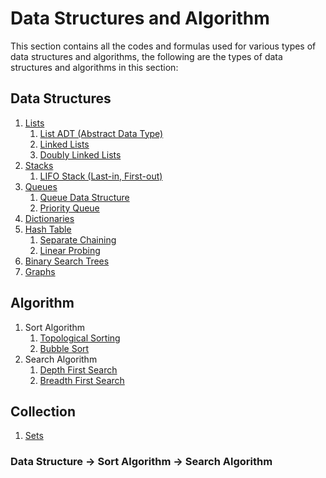 # Data Structures and Algorithm

This section contains all the codes and formulas used for various types of data structures and algorithms, the following are the types of data structures and algorithms in this section:

## Data Structures

1. [Lists](https://github.com/mA4rK0/data-structures-and-algorithm/tree/main/lists)
   1. [List ADT (Abstract Data Type)](https://github.com/mA4rK0/data-structures-and-algorithm/tree/main/lists/list_adt)
   2. [Linked Lists](https://github.com/mA4rK0/data-structures-and-algorithm/tree/main/lists/linkedLists)
   3. [Doubly Linked Lists](https://github.com/mA4rK0/data-structures-and-algorithm/tree/main/lists/doublyLinkedLists)
2. [Stacks](https://github.com/mA4rK0/data-structures-and-algorithm/tree/main/stacks)
   1. [LIFO Stack (Last-in, First-out)](https://github.com/mA4rK0/data-structures-and-algorithm/tree/main/stacks/lifoStack)
3. [Queues](https://github.com/mA4rK0/data-structures-and-algorithm/tree/main/queues)
   1. [Queue Data Structure](https://github.com/mA4rK0/data-structures-and-algorithm/tree/main/queues/queue)
   2. [Priority Queue](https://github.com/mA4rK0/data-structures-and-algorithm/tree/main/queues/priorityQueue)
4. [Dictionaries](https://github.com/mA4rK0/data-structures-and-algorithm/tree/main/dictionaries)
5. [Hash Table](https://github.com/mA4rK0/data-structures-and-algorithm/tree/main/hashTable)
   1. [Separate Chaining](https://github.com/mA4rK0/data-structures-and-algorithm/tree/main/hashTable/separateChaining)
   2. [Linear Probing](https://github.com/mA4rK0/data-structures-and-algorithm/tree/main/hashTable/linearProbing)
6. [Binary Search Trees](https://github.com/mA4rK0/data-structures-and-algorithm/tree/main/binarySearchTrees)
7. [Graphs](https://github.com/mA4rK0/data-structures-and-algorithm/tree/main/graph)

## Algorithm

1. Sort Algorithm
   1. [Topological Sorting](https://github.com/mA4rK0/data-structures-and-algorithm/tree/main/graph/topologicalSorting)
   2. [Bubble Sort](https://github.com/mA4rK0/data-structures-and-algorithm/tree/main/sort/bubbleSort)
2. Search Algorithm
   1. [Depth First Search](https://github.com/mA4rK0/data-structures-and-algorithm/tree/main/graph/depthFirstSearch)
   2. [Breadth First Search](https://github.com/mA4rK0/data-structures-and-algorithm/tree/main/graph/breadthFirstSearch)

## Collection

1. [Sets](https://github.com/mA4rK0/data-structures-and-algorithm/tree/main/sets)

### Data Structure -> Sort Algorithm -> Search Algorithm
